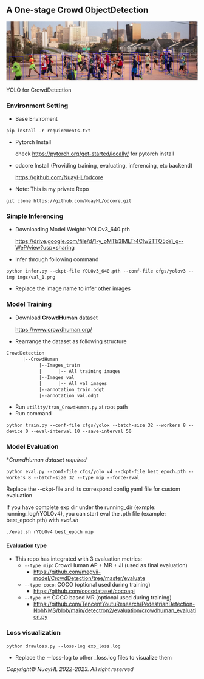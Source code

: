 ## A One-stage Crowd ObjectDetection

![val_1_dt](imgs/val_1_dt.png)

YOLO for CrowdDetection

### Environment Setting
- Base Enviroment
```
pip install -r requirements.txt
```
- Pytorch Install

    check https://pytorch.org/get-started/locally/ for pytorch install


- odcore Install (Providing training, evaluating, inferencing, etc backend)
  
  https://github.com/NuayHL/odcore

- Note: This is my private Repo
```
git clone https://github.com/NuayHL/odcore.git
```

### Simple Inferencing 
- Downloading Model Weight: YOLOv3_640.pth

    https://drive.google.com/file/d/1-y_pMTb3lMLTr4Clw2TTQ5pYi_g--WeP/view?usp=sharing


- Infer through following command
```
python infer.py --ckpt-file YOLOv3_640.pth --conf-file cfgs/yolov3 --img imgs/val_1.png
```
- Replace the image name to infer other images

### Model Training

- Download **CrowdHuman** dataset
    
    https://www.crowdhuman.org/


- Rearrange the dataset as following structure
```
CrowdDetection
      |--CrowdHuman
            |--Images_train
            |      |-- All training images
            |--Images_val    
            |      |-- All val images
            |--annotation_train.odgt
            |--annotation_val.odgt
```
- Run `utility/tran_CrowdHuman.py` at root path
- Run command
  
```
python train.py --conf-file cfgs/yolox --batch-size 32 --workers 8 --device 0 --eval-interval 10 --save-interval 50
```
### Model Evaluation
**CrowdHuman dataset required*
```
python eval.py --conf-file cfgs/yolo_v4 --ckpt-file best_epoch.pth --workers 8 --batch-size 32 --type mip --force-eval
```
Replace the --ckpt-file and its correspond config yaml file for custom evaluation

If you have complete exp dir under the running_dir (exmple: running_log/rYOLOv4), you can start eval the .pth file
(example: best_epoch.pth) with *eval.sh* 

```
./eval.sh rYOLOv4 best_epoch mip
```

#### Evaluation type

- This repo has integrated with 3 evaluation metrics: 
  - `--type mip`: CrowdHuman AP + MR + JI (used as final evaluation)
    - https://github.com/megvii-model/CrowdDetection/tree/master/evaluate
  - `--type coco`: COCO (optional used during training)
    - https://github.com/cocodataset/cocoapi
  - `--type mr`: COCO based MR (optional used during training)
    - https://github.com/TencentYoutuResearch/PedestrianDetection-NohNMS/blob/main/detectron2/evaluation/crowdhuman_evaluation.py



### Loss visualization
```
python drawloss.py --loss-log exp_loss.log
```
- Replace the --loss-log to other _loss.log files to visualize them


*Copyright© NuayHL 2022-2023. All right reserved*
